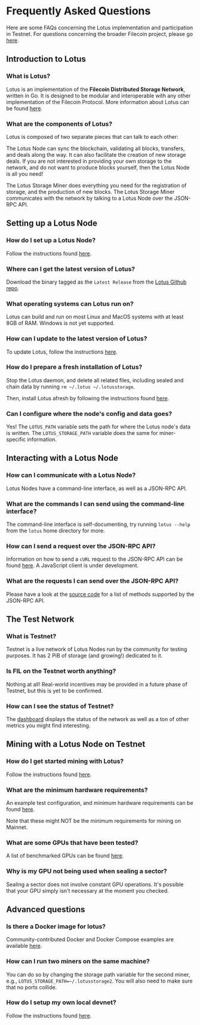 # Frequently Asked Questions

Here are some FAQs concerning the Lotus implementation and participation in 
Testnet.
For questions concerning the broader Filecoin project, please 
go [here](https://filecoin.io/faqs/).

## Introduction to Lotus

### What is Lotus?

Lotus is an implementation of the **Filecoin Distributed Storage Network**, written in Go. 
It is designed to be modular and interoperable with any other implementation of the Filecoin Protocol.
More information about Lotus can be found [here](https://lotu.sh/).

### What are the components of Lotus?

Lotus is composed of two separate pieces that can talk to each other:

The Lotus Node can sync the blockchain, validating all blocks, transfers, and deals
along the way. It can also facilitate the creation of new storage deals. If you are not 
interested in providing your own storage to the network, and do not want to produce blocks
yourself, then the Lotus Node is all you need!

The Lotus Storage Miner does everything you need for the registration of storage, and the
production of new blocks. The Lotus Storage Miner communicates with the network
by talking to a Lotus Node over the JSON-RPC API.

## Setting up a Lotus Node

### How do I set up a Lotus Node?

Follow the instructions found [here](https://docs.lotu.sh/en+getting-started).

### Where can I get the latest version of Lotus?

Download the binary tagged as the `Latest Release` from the
 [Lotus Github repo](https://github.com/filecoin-project/lotus/releases).
 
### What operating systems can Lotus run on?

Lotus can build and run on most Linux and MacOS systems with at least 
8GB of RAM. Windows is not yet supported.

### How can I update to the latest version of Lotus?

To update Lotus, follow the instructions [here](https://lotu.sh/en+updating-lotus).

### How do I prepare a fresh installation of Lotus?

Stop the Lotus daemon, and delete all related files, including sealed and chain data by 
running `rm ~/.lotus ~/.lotusstorage`.

Then, install Lotus afresh by following the instructions 
found [here](https://docs.lotu.sh/en+getting-started).

### Can I configure where the node's config and data goes?

Yes! The `LOTUS_PATH` variable sets the path for where the Lotus node's data is written.
The `LOTUS_STORAGE_PATH` variable does the same for miner-specific information.

## Interacting with a Lotus Node

### How can I communicate with a Lotus Node?

Lotus Nodes have a command-line interface, as well as a JSON-RPC API.

### What are the commands I can send using the command-line interface? 

The command-line interface is self-documenting, try running `lotus --help` from the `lotus` home 
directory for more.

### How can I send a request over the JSON-RPC API?

Information on how to send a `cURL` request to the JSON-RPC API can be found
[here](https://lotu.sh/en+api). A JavaScript client is under development.

### What are the requests I can send over the JSON-RPC API?

Please have a look at the 
[source code](https://github.com/filecoin-project/lotus/blob/master/api/api_full.go) 
for a list of methods supported by the JSON-RPC API.
## The Test Network

### What is Testnet?

Testnet is a live network of Lotus Nodes run by the 
community for testing purposes.
 It has 2 PiB of storage (and growing!) dedicated to it.

### Is FIL on the Testnet worth anything?

Nothing at all! Real-world incentives may be provided in a future phase of Testnet, but this is 
yet to be confirmed.

### How can I see the status of Testnet?

The [dashboard](https://stats.testnet.filecoin.io/) displays the status of the network as 
well as a ton
of other metrics you might find interesting.

## Mining with a Lotus Node on Testnet

### How do I get started mining with Lotus?

Follow the instructions found [here](https://lotu.sh/en+mining).

### What are the minimum hardware requirements?

An example test configuration, and minimum hardware requirements can be found 
[here](https://lotu.sh/en+hardware-mining). 

Note that these might NOT be the minimum requirements for mining on Mainnet.

### What are some GPUs that have been tested?

A list of benchmarked GPUs can be found [here](https://lotu.sh/en+hardware-mining#benchmarked-gpus-7393).

### Why is my GPU not being used when sealing a sector?

Sealing a sector does not involve constant GPU operations. It's possible
that your GPU simply isn't necessary at the moment you checked.

## Advanced questions

### Is there a Docker image for lotus?

Community-contributed Docker and Docker Compose examples are available 
[here](https://github.com/filecoin-project/lotus/tree/master/tools/dockers/docker-examples).

### How can I run two miners on the same machine?

You can do so by changing the storage path variable for the second miner, e.g.,
`LOTUS_STORAGE_PATH=~/.lotusstorage2`. You will also need to make sure that no ports collide.

### How do I setup my own local devnet?     

Follow the instructions found [here](https://lotu.sh/en+setup-local-dev-net).
